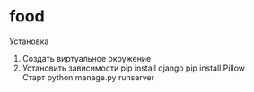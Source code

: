 # food
Установка
1) Создать виртуальное окружение
2) Установить зависимости
pip install django
pip install Pillow   
Старт
python manage.py runserver
